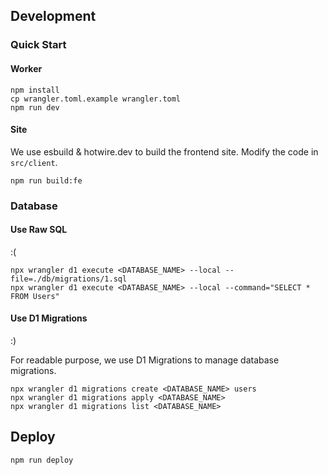 ## Development

### Quick Start

#### Worker
```
npm install
cp wrangler.toml.example wrangler.toml
npm run dev
```
#### Site

We use esbuild & hotwire.dev to build the frontend site. Modify the code in `src/client`.

```
npm run build:fe
```

### Database

#### Use Raw SQL

:(

```
npx wrangler d1 execute <DATABASE_NAME> --local --file=./db/migrations/1.sql
npx wrangler d1 execute <DATABASE_NAME> --local --command="SELECT * FROM Users"
```
#### Use D1 Migrations
:)

For readable purpose, we use D1 Migrations to manage database migrations.

```
npx wrangler d1 migrations create <DATABASE_NAME> users
npx wrangler d1 migrations apply <DATABASE_NAME> 
npx wrangler d1 migrations list <DATABASE_NAME> 
```

## Deploy

```
npm run deploy
```
